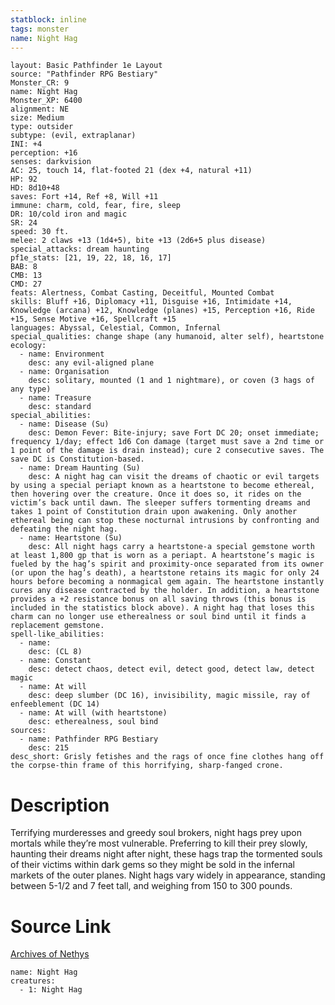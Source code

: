 ```yaml
---
statblock: inline
tags: monster
name: Night Hag
---
```

```statblock
layout: Basic Pathfinder 1e Layout
source: "Pathfinder RPG Bestiary"
Monster_CR: 9
name: Night Hag
Monster_XP: 6400
alignment: NE
size: Medium
type: outsider
subtype: (evil, extraplanar)
INI: +4
perception: +16
senses: darkvision
AC: 25, touch 14, flat-footed 21 (dex +4, natural +11)
HP: 92
HD: 8d10+48
saves: Fort +14, Ref +8, Will +11
immune: charm, cold, fear, fire, sleep
DR: 10/cold iron and magic
SR: 24
speed: 30 ft.
melee: 2 claws +13 (1d4+5), bite +13 (2d6+5 plus disease)
special_attacks: dream haunting
pf1e_stats: [21, 19, 22, 18, 16, 17]
BAB: 8
CMB: 13
CMD: 27
feats: Alertness, Combat Casting, Deceitful, Mounted Combat
skills: Bluff +16, Diplomacy +11, Disguise +16, Intimidate +14, Knowledge (arcana) +12, Knowledge (planes) +15, Perception +16, Ride +15, Sense Motive +16, Spellcraft +15
languages: Abyssal, Celestial, Common, Infernal
special_qualities: change shape (any humanoid, alter self), heartstone
ecology:
  - name: Environment
    desc: any evil-aligned plane
  - name: Organisation
    desc: solitary, mounted (1 and 1 nightmare), or coven (3 hags of any type)
  - name: Treasure
    desc: standard
special_abilities:
  - name: Disease (Su)
    desc: Demon Fever: Bite-injury; save Fort DC 20; onset immediate; frequency 1/day; effect 1d6 Con damage (target must save a 2nd time or 1 point of the damage is drain instead); cure 2 consecutive saves. The save DC is Constitution-based.
  - name: Dream Haunting (Su)
    desc: A night hag can visit the dreams of chaotic or evil targets by using a special periapt known as a heartstone to become ethereal, then hovering over the creature. Once it does so, it rides on the victim’s back until dawn. The sleeper suffers tormenting dreams and takes 1 point of Constitution drain upon awakening. Only another ethereal being can stop these nocturnal intrusions by confronting and defeating the night hag.
  - name: Heartstone (Su)
    desc: All night hags carry a heartstone-a special gemstone worth at least 1,800 gp that is worn as a periapt. A heartstone’s magic is fueled by the hag’s spirit and proximity-once separated from its owner (or upon the hag’s death), a heartstone retains its magic for only 24 hours before becoming a nonmagical gem again. The heartstone instantly cures any disease contracted by the holder. In addition, a heartstone provides a +2 resistance bonus on all saving throws (this bonus is included in the statistics block above). A night hag that loses this charm can no longer use etherealness or soul bind until it finds a replacement gemstone.
spell-like_abilities:
  - name:
    desc: (CL 8)
  - name: Constant
    desc: detect chaos, detect evil, detect good, detect law, detect magic
  - name: At will
    desc: deep slumber (DC 16), invisibility, magic missile, ray of enfeeblement (DC 14)
  - name: At will (with heartstone)
    desc: etherealness, soul bind
sources:
  - name: Pathfinder RPG Bestiary
    desc: 215
desc_short: Grisly fetishes and the rags of once fine clothes hang off the corpse-thin frame of this horrifying, sharp-fanged crone.
```
# Description
Terrifying murderesses and greedy soul brokers, night hags prey upon mortals while they’re most vulnerable. Preferring to kill their prey slowly, haunting their dreams night after night, these hags trap the tormented souls of their victims within dark gems so they might be sold in the infernal markets of the outer planes. Night hags vary widely in appearance, standing between 5-1/2 and 7 feet tall, and weighing from 150 to 300 pounds.
# Source Link
[Archives of Nethys](https://aonprd.com/MonsterDisplay.aspx?ItemName=Night%20Hag)
```encounter-table
name: Night Hag
creatures:
  - 1: Night Hag
```

